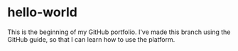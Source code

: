 # hello-world

This is the beginning of my GitHub portfolio.
I've made this branch using the GitHub guide, so that I can learn how to use the platform.
